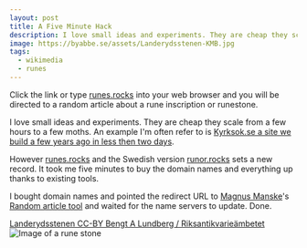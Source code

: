 ```yaml
---
layout: post
title: A Five Minute Hack
description: I love small ideas and experiments. They are cheap they scale from a few hours to a few moths. With this 5 minute hack I have however set a new record.
image: https://byabbe.se/assets/Landerydsstenen-KMB.jpg
tags:
  - wikimedia
  - runes
---
```

Click the link or type [runes.rocks](http://runes.rocks) into your web browser and you will be directed to a random article about a rune inscription or runestone. 

I love small ideas and experiments. They are cheap they scale from a few hours to a few moths. An example I'm often refer to is [Kyrksok.se a site we build a few years ago in less then two days](https://byabbe.se/2016/11/12/kyrksok-se-and-wikidata).

However [runes.rocks](http://runes.rocks) and the Swedish version [runor.rocks](http://runor.rocks) sets a new record. It took me five minutes to buy the domain names and everything up thanks to existing tools.

I bought domain names and pointed the redirect URL to [Magnus Manske](https://en.wikipedia.org/wiki/Magnus_Manske)'s [Random article tool](https://tools.wmflabs.org/magnustools/randomarticle.php) and waited for the name servers to update. Done.

[Landerydsstenen CC-BY Bengt A Lundberg / Riksantikvarieämbetet](https://commons.wikimedia.org/wiki/File:Landerydsstenen_-_KMB_-_16000300013332.jpg)
![Image of a rune stone](https://byabbe.se/assets/Landerydsstenen-KMB.jpg)
